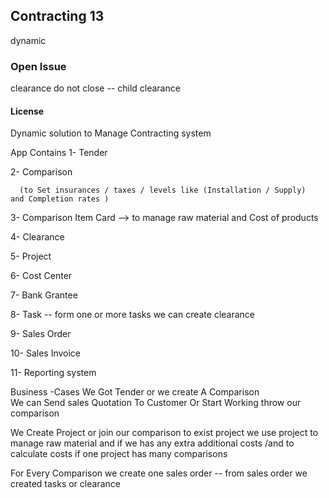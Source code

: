 ## Contracting 13

dynamic


### Open Issue 
clearance do not close -- child clearance 


#### License

Dynamic solution to Manage Contracting system 

App Contains 
1- Tender 

2- Comparison 

      (to Set insurances / taxes / levels like (Installation / Supply)  and Completion rates )

3- Comparison Item Card  --> to manage raw material and Cost of products 

4- Clearance

5- Project

6- Cost Center 

7- Bank Grantee 

8- Task -- form one or more tasks we can create clearance 

9- Sales Order 

10- Sales Invoice 

11- Reporting system 


Business -Cases 
We Got  Tender or we create A Comparison  
We can Send sales Quotation To Customer Or Start Working throw our comparison 

We Create Project or join our comparison to exist project 
we use project to manage raw material  and if we has any extra additional costs /and to calculate costs if one project has many comparisons 

For Every Comparison we create one sales order -- 
from sales order we created tasks or clearance 




